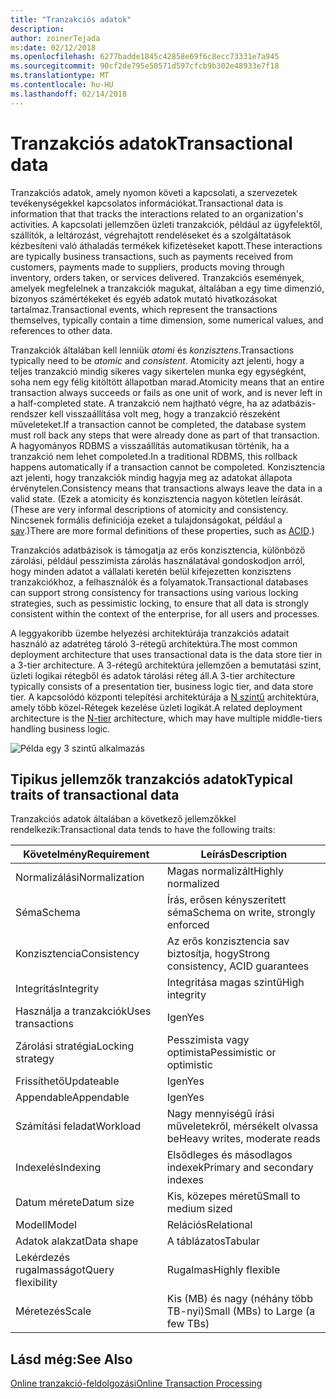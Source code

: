 ```yaml
---
title: "Tranzakciós adatok"
description: 
author: zoinerTejada
ms:date: 02/12/2018
ms.openlocfilehash: 6277badde1845c42858e69f6c8ecc73331e7a945
ms.sourcegitcommit: 90cf2de795e50571d597cfcb9b302e48933e7f18
ms.translationtype: MT
ms.contentlocale: hu-HU
ms.lasthandoff: 02/14/2018
---
```

# <a name="transactional-data"></a><span data-ttu-id="1af16-102">Tranzakciós adatok</span><span class="sxs-lookup"><span data-stu-id="1af16-102">Transactional data</span></span>

<span data-ttu-id="1af16-103">Tranzakciós adatok, amely nyomon követi a kapcsolati, a szervezetek tevékenységekkel kapcsolatos információkat.</span><span class="sxs-lookup"><span data-stu-id="1af16-103">Transactional data is information that that tracks the interactions related to an organization's activities.</span></span> <span data-ttu-id="1af16-104">A kapcsolati jellemzően üzleti tranzakciók, például az ügyfelektől, szállítók, a leltározást, végrehajtott rendeléseket és a szolgáltatások kézbesíteni való áthaladás termékek kifizetéseket kapott.</span><span class="sxs-lookup"><span data-stu-id="1af16-104">These interactions are typically business transactions, such as payments received from customers, payments made to suppliers, products moving through inventory, orders taken, or services delivered.</span></span> <span data-ttu-id="1af16-105">Tranzakciós események, amelyek megfelelnek a tranzakciók magukat, általában a egy time dimenzió, bizonyos számértékeket és egyéb adatok mutató hivatkozásokat tartalmaz.</span><span class="sxs-lookup"><span data-stu-id="1af16-105">Transactional events, which represent the transactions themselves, typically contain a time dimension, some numerical values, and references to other data.</span></span> 

<span data-ttu-id="1af16-106">Tranzakciók általában kell lenniük *atomi* és *konzisztens*.</span><span class="sxs-lookup"><span data-stu-id="1af16-106">Transactions typically need to be *atomic* and *consistent*.</span></span> <span data-ttu-id="1af16-107">Atomicity azt jelenti, hogy a teljes tranzakció mindig sikeres vagy sikertelen munka egy egységként, soha nem egy félig kitöltött állapotban marad.</span><span class="sxs-lookup"><span data-stu-id="1af16-107">Atomicity means that an entire transaction always succeeds or fails as one unit of work, and is never left in a half-completed state.</span></span> <span data-ttu-id="1af16-108">A tranzakció nem hajtható végre, ha az adatbázis-rendszer kell visszaállítása volt meg, hogy a tranzakció részeként műveleteket.</span><span class="sxs-lookup"><span data-stu-id="1af16-108">If a transaction cannot be completed, the database system must roll back any steps that were already done as part of that transaction.</span></span> <span data-ttu-id="1af16-109">A hagyományos RDBMS a visszaállítás automatikusan történik, ha a tranzakció nem lehet compoleted.</span><span class="sxs-lookup"><span data-stu-id="1af16-109">In a traditional RDBMS, this rollback happens automatically if a transaction cannot be compoleted.</span></span> <span data-ttu-id="1af16-110">Konzisztencia azt jelenti, hogy tranzakciók mindig hagyja meg az adatokat állapota érvénytelen.</span><span class="sxs-lookup"><span data-stu-id="1af16-110">Consistency means that transactions always leave the data in a valid state.</span></span> <span data-ttu-id="1af16-111">(Ezek a atomicity és konzisztencia nagyon kötetlen leírását.</span><span class="sxs-lookup"><span data-stu-id="1af16-111">(These are very informal descriptions of atomicity and consistency.</span></span> <span data-ttu-id="1af16-112">Nincsenek formális definíciója ezeket a tulajdonságokat, például a [sav](https://en.wikipedia.org/wiki/ACID).)</span><span class="sxs-lookup"><span data-stu-id="1af16-112">There are more formal definitions of these properties, such as [ACID](https://en.wikipedia.org/wiki/ACID).)</span></span>

<span data-ttu-id="1af16-113">Tranzakciós adatbázisok is támogatja az erős konzisztencia, különböző zárolási, például pesszimista zárolás használatával gondoskodjon arról, hogy minden adatot a vállalati keretén belül kifejezetten konzisztens tranzakciókhoz, a felhasználók és a folyamatok.</span><span class="sxs-lookup"><span data-stu-id="1af16-113">Transactional databases can support strong consistency for transactions using various locking strategies, such as pessimistic locking, to ensure that all data is strongly consistent within the context of the enterprise, for all users and processes.</span></span> 

<span data-ttu-id="1af16-114">A leggyakoribb üzembe helyezési architektúrája tranzakciós adatait használó az adatréteg tároló 3-rétegű architektúra.</span><span class="sxs-lookup"><span data-stu-id="1af16-114">The most common deployment architecture that uses transactional data is the data store tier in a 3-tier architecture.</span></span> <span data-ttu-id="1af16-115">A 3-rétegű architektúra jellemzően a bemutatási szint, üzleti logikai rétegből és adatok tárolási réteg áll.</span><span class="sxs-lookup"><span data-stu-id="1af16-115">A 3-tier architecture typically consists of a presentation tier, business logic tier, and data store tier.</span></span> <span data-ttu-id="1af16-116">A kapcsolódó központi telepítési architektúrája a [N szintű](/azure/architecture/guide/architecture-styles/n-tier) architektúra, amely több közel-Rétegek kezelése üzleti logikát.</span><span class="sxs-lookup"><span data-stu-id="1af16-116">A related deployment architecture is the [N-tier](/azure/architecture/guide/architecture-styles/n-tier) architecture, which may have multiple middle-tiers handling business logic.</span></span>

![Példa egy 3 szintű alkalmazás](./images/three-tier-application.png)

## <a name="typical-traits-of-transactional-data"></a><span data-ttu-id="1af16-118">Tipikus jellemzők tranzakciós adatok</span><span class="sxs-lookup"><span data-stu-id="1af16-118">Typical traits of transactional data</span></span>

<span data-ttu-id="1af16-119">Tranzakciós adatok általában a következő jellemzőkkel rendelkezik:</span><span class="sxs-lookup"><span data-stu-id="1af16-119">Transactional data tends to have the following traits:</span></span>

| <span data-ttu-id="1af16-120">Követelmény</span><span class="sxs-lookup"><span data-stu-id="1af16-120">Requirement</span></span> | <span data-ttu-id="1af16-121">Leírás</span><span class="sxs-lookup"><span data-stu-id="1af16-121">Description</span></span> |
| --- | --- |
| <span data-ttu-id="1af16-122">Normalizálási</span><span class="sxs-lookup"><span data-stu-id="1af16-122">Normalization</span></span> | <span data-ttu-id="1af16-123">Magas normalizált</span><span class="sxs-lookup"><span data-stu-id="1af16-123">Highly normalized</span></span> |
| <span data-ttu-id="1af16-124">Séma</span><span class="sxs-lookup"><span data-stu-id="1af16-124">Schema</span></span> | <span data-ttu-id="1af16-125">Írás, erősen kényszerített séma</span><span class="sxs-lookup"><span data-stu-id="1af16-125">Schema on write, strongly enforced</span></span>|
| <span data-ttu-id="1af16-126">Konzisztencia</span><span class="sxs-lookup"><span data-stu-id="1af16-126">Consistency</span></span> | <span data-ttu-id="1af16-127">Az erős konzisztencia sav biztosítja, hogy</span><span class="sxs-lookup"><span data-stu-id="1af16-127">Strong consistency, ACID guarantees</span></span> |
| <span data-ttu-id="1af16-128">Integritás</span><span class="sxs-lookup"><span data-stu-id="1af16-128">Integrity</span></span> | <span data-ttu-id="1af16-129">Integritása magas szintű</span><span class="sxs-lookup"><span data-stu-id="1af16-129">High integrity</span></span> |
| <span data-ttu-id="1af16-130">Használja a tranzakciók</span><span class="sxs-lookup"><span data-stu-id="1af16-130">Uses transactions</span></span> | <span data-ttu-id="1af16-131">Igen</span><span class="sxs-lookup"><span data-stu-id="1af16-131">Yes</span></span> |
| <span data-ttu-id="1af16-132">Zárolási stratégia</span><span class="sxs-lookup"><span data-stu-id="1af16-132">Locking strategy</span></span> | <span data-ttu-id="1af16-133">Pesszimista vagy optimista</span><span class="sxs-lookup"><span data-stu-id="1af16-133">Pessimistic or optimistic</span></span>|
| <span data-ttu-id="1af16-134">Frissíthető</span><span class="sxs-lookup"><span data-stu-id="1af16-134">Updateable</span></span> | <span data-ttu-id="1af16-135">Igen</span><span class="sxs-lookup"><span data-stu-id="1af16-135">Yes</span></span> |
| <span data-ttu-id="1af16-136">Appendable</span><span class="sxs-lookup"><span data-stu-id="1af16-136">Appendable</span></span> | <span data-ttu-id="1af16-137">Igen</span><span class="sxs-lookup"><span data-stu-id="1af16-137">Yes</span></span> |
| <span data-ttu-id="1af16-138">Számítási feladat</span><span class="sxs-lookup"><span data-stu-id="1af16-138">Workload</span></span> | <span data-ttu-id="1af16-139">Nagy mennyiségű írási műveletekről, mérsékelt olvassa be</span><span class="sxs-lookup"><span data-stu-id="1af16-139">Heavy writes, moderate reads</span></span> |
| <span data-ttu-id="1af16-140">Indexelés</span><span class="sxs-lookup"><span data-stu-id="1af16-140">Indexing</span></span> | <span data-ttu-id="1af16-141">Elsődleges és másodlagos indexek</span><span class="sxs-lookup"><span data-stu-id="1af16-141">Primary and secondary indexes</span></span> |
| <span data-ttu-id="1af16-142">Datum mérete</span><span class="sxs-lookup"><span data-stu-id="1af16-142">Datum size</span></span> | <span data-ttu-id="1af16-143">Kis, közepes méretű</span><span class="sxs-lookup"><span data-stu-id="1af16-143">Small to medium sized</span></span> |
| <span data-ttu-id="1af16-144">Modell</span><span class="sxs-lookup"><span data-stu-id="1af16-144">Model</span></span> | <span data-ttu-id="1af16-145">Relációs</span><span class="sxs-lookup"><span data-stu-id="1af16-145">Relational</span></span> |
| <span data-ttu-id="1af16-146">Adatok alakzat</span><span class="sxs-lookup"><span data-stu-id="1af16-146">Data shape</span></span> | <span data-ttu-id="1af16-147">A táblázatos</span><span class="sxs-lookup"><span data-stu-id="1af16-147">Tabular</span></span> |
| <span data-ttu-id="1af16-148">Lekérdezés rugalmasságot</span><span class="sxs-lookup"><span data-stu-id="1af16-148">Query flexibility</span></span> | <span data-ttu-id="1af16-149">Rugalmas</span><span class="sxs-lookup"><span data-stu-id="1af16-149">Highly flexible</span></span> |
| <span data-ttu-id="1af16-150">Méretezés</span><span class="sxs-lookup"><span data-stu-id="1af16-150">Scale</span></span> | <span data-ttu-id="1af16-151">Kis (MB) és nagy (néhány több TB-nyi)</span><span class="sxs-lookup"><span data-stu-id="1af16-151">Small (MBs) to Large (a few TBs)</span></span> | 

## <a name="see-also"></a><span data-ttu-id="1af16-152">Lásd még:</span><span class="sxs-lookup"><span data-stu-id="1af16-152">See Also</span></span>

[<span data-ttu-id="1af16-153">Online tranzakció-feldolgozási</span><span class="sxs-lookup"><span data-stu-id="1af16-153">Online Transaction Processing</span></span>](../scenarios/online-transaction-processing.md)